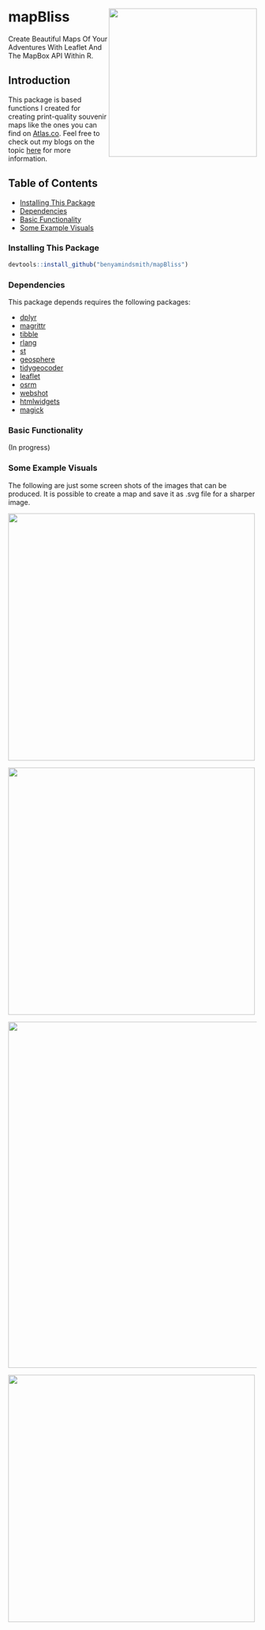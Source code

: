 # mapBliss <a href='https://github.com/benyamindsmith/mapBliss'><img src='https://github.com/benyamindsmith/mapBliss/blob/main/mapBliss.png' align="right" height="300" /></a>

Create Beautiful Maps Of Your Adventures With Leaflet And The MapBox API Within R. 

## Introduction

This package is based functions I created for creating print-quality souvenir maps like the ones you can find on [Atlas.co](atlas.co/products/map). Feel free to check out my blogs on the topic [here](https://bensstats.wordpress.com/?s=atlas) for more information.

## Table of Contents

* [Installing This Package](https://github.com/benyamindsmith/mapBliss/blob/main/README.md#installing-this-package)
* [Dependencies]()
* [Basic Functionality](https://github.com/benyamindsmith/mapBliss/blob/main/README.md#basic-functionality)
* [Some Example Visuals](https://github.com/benyamindsmith/mapBliss/blob/main/README.md#some-example-visuals)

### Installing This Package

```r
devtools::install_github("benyamindsmith/mapBliss")
```

### Dependencies

This package depends requires the following packages: 

* [dplyr](https://dplyr.tidyverse.org)
* [magrittr](https://magrittr.tidyverse.org)
* [tibble](https://tibble.tidyverse.org)
* [rlang](https://rlang.r-lib.org)
* [st](https://r-spatial.github.io/sf/)
* [geosphere](http://uribo.github.io/rpkg_showcase/spatial/geosphere.html)
* [tidygeocoder](https://jessecambon.github.io/tidygeocoder/)
* [leaflet](https://rstudio.github.io/leaflet/)
* [osrm](https://github.com/riatelab/osrm)
* [webshot](https://wch.github.io/webshot/articles/intro.html)
* [htmlwidgets](https://github.com/ramnathv/htmlwidgets)
* [magick](https://github.com/ropensci/magick)

### Basic Functionality

(In progress)

### Some Example Visuals


The following are just some screen shots of the images that can be produced. It is possible to create a map and save it as .svg file for a sharper image.

<img src='https://user-images.githubusercontent.com/46410142/191990637-8d24eb7d-a96d-4f68-83a3-ba9f4240dfb4.png' height="500" /></a>

<img src='https://user-images.githubusercontent.com/46410142/191990873-c3df1335-4875-47af-8d4e-dd06fe973f67.png' height="500" /></a>

<img src='https://user-images.githubusercontent.com/46410142/191989781-88997e6e-4aed-488a-9909-12dc883deb1a.png' height="700" /></a>

<img src='https://user-images.githubusercontent.com/46410142/191992937-7d349b59-0185-41c9-9694-84f792aaa2b5.png' height="500" /></a>
